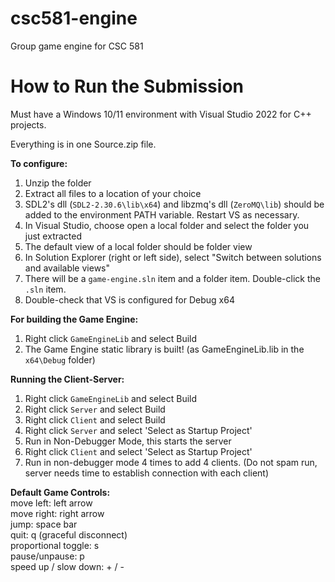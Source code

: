# csc581-engine
Group game engine for CSC 581

# How to Run the Submission
Must have a Windows 10/11 environment with Visual Studio 2022 for C++ projects. 

Everything is in one Source.zip file.

**To configure:**
1. Unzip the folder
2. Extract all files to a location of your choice
3. SDL2's dll (`SDL2-2.30.6\lib\x64`) and libzmq's dll (`ZeroMQ\lib`) should be added to the environment PATH variable. Restart VS as necessary.
4. In Visual Studio, choose open a local folder and select the folder you just extracted
5. The default view of a local folder should be folder view
6. In Solution Explorer (right or left side), select "Switch between solutions and available views"
7. There will be a `game-engine.sln` item and a folder item. Double-click the `.sln` item.
8. Double-check that VS is configured for Debug x64

**For building the Game Engine:**
1. Right click `GameEngineLib` and select Build
2. The Game Engine static library is built! (as GameEngineLib.lib in the `x64\Debug` folder)

**Running the Client-Server:**
1. Right click `GameEngineLib` and select Build
2. Right click `Server` and select Build
3. Right click `Client` and select Build
4. Right click `Server` and select 'Select as Startup Project'
5. Run in Non-Debugger Mode, this starts the server
6. Right click `Client` and select 'Select as Startup Project'
7. Run in non-debugger mode 4 times to add 4 clients. (Do not spam run, server needs time to establish connection with each client)


**Default Game Controls:**  
move left: left arrow  
move right: right arrow  
jump: space bar  
quit: q (graceful disconnect)  
proportional toggle: s  
pause/unpause: p  
speed up / slow down: + / -  
